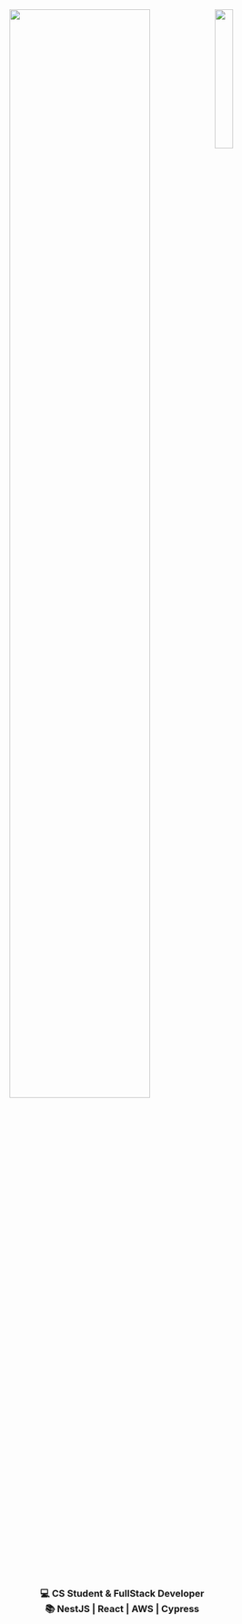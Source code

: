 <div align="center">
<img src="https://media4.giphy.com/media/v1.Y2lkPTc5MGI3NjExd2QzNXJjMWRnYm43N2pocWtmd2EwNWxkczV6aDR3N2pkb2V0Z3VociZlcD12MV9pbnRlcm5hbF9naWZfYnlfaWQmY3Q9Zw/VbnUQpnihPSIgIXuZv/giphy.gif" width="25%" align="right" />
  <img src="https://readme-typing-svg.demolab.com/?font=Inconsolata&weight=500&size=50&duration=2000&pause=100&color=FFC0CB&center=true&vCenter=true&multiline=true&repeat=false&random=false&width=1300&height=140&lines=Hi+there!;I%27m+Denise%2C+a+20+years+old+Fullstack+Developer" width="70%"/>
<br><br>
<div align="center" style="margin-left: 20">
      <h3>
        💻 CS Student & FullStack Developer<br>
        📚 NestJS | React | AWS | Cypress<br>
      </h3>
    </div>
<br><br><br>
</div>

